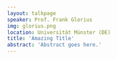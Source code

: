 ```yaml
---
layout: talkpage
speaker: Prof. Frank Glorius
img: glorius.png
location: Universität Münster (DE)
title: 'Amazing Title'
abstract: 'Abstract goes here.'
---
```

